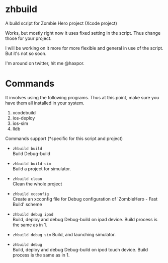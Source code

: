 # zhbuild
A build script for Zombie Hero project (Xcode project)

Works, but mostly right now it uses fixed setting in the script. Thus change those for your project.

I will be working on it more for more flexible and general in use of the script. But it's not so soon.

I'm around on twitter, hit me @haxpor.

Commands
===
It involves using the following programs. Thus at this point, make sure you have them all installed in your system.

1. xcodebuild
2. ios-deploy
3. ios-sim
4. lldb

Commands support (*specific for this script and project)

* `zhbuild build`  
	Build Debug-build
	
* `zhbuild build-sim`  
	Build a project for simulator.

* `zhbuild clean`  
	Clean the whole project

* `zhbuild xcconfig`  
    Create an xcconfig file for Debug configuration of 'ZombieHero - Fast Build' scheme

* `zhbuild debug ipad`  
    Build, deploy and debug Debug-build on ipad device. Build process is the same as in 1.

* `zhbuild debug sim`
	Build, and launching simulator.

* `zhbuild debug`  
    Build, deploy and debug Debug-build on ipod touch device. Build process is the same as in 1.

